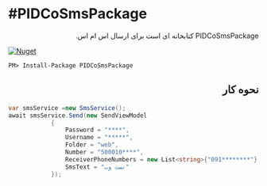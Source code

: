 #PIDCoSmsPackage
=======
<div dir="rtl">



PIDCoSmsPackage کتابخانه ای است برای ارسال اس ام اس.


</div>

[![Nuget](https://img.shields.io/nuget/v/PIDCoSmsPackage)](https://www.nuget.org/packages/PIDCoSmsPackage/)
```
PM> Install-Package PIDCoSmsPackage
```
<div dir="rtl">
  <h2>نحوه کار 
</h2>
  
</div>



```csharp
var smsService =new SmsService();
await smsService.Send(new SendViewModel
            {
                Password = "****",
                Username = "*****",
                Folder = "web",
                Number = "500010****",
                ReceiverPhoneNumbers = new List<string>{"091********"},
                SmsText = "تست وب"
            });
```


